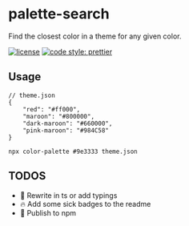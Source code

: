 # palette-search

Find the closest color in a theme for any given color.

[![license](https://img.shields.io/github/license/mashape/apistatus.svg?style=flat-square)](https://github.com/dcowen91/palette-search/blob/master/LICENSE)
[![code style: prettier](https://img.shields.io/badge/code_style-prettier-ff69b4.svg?style=flat-square)](https://github.com/prettier/prettier)

## Usage

```
// theme.json
{
	"red": "#ff000",
	"maroon": "#800000",
	"dark-maroon": "#660000",
	"pink-maroon": "#984C58"
}

npx color-palette #9e3333 theme.json
```

## TODOS

- 🦄 Rewrite in ts or add typings
- 🔥 Add some sick badges to the readme
- 🔖 Publish to npm
